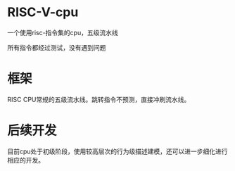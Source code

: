 # RISC-V-cpu
一个使用risc-指令集的cpu，五级流水线

所有指令都经过测试，没有遇到问题

# 框架
RISC CPU常规的五级流水线。跳转指令不预测，直接冲刷流水线。

# 后续开发

目前cpu处于初级阶段，使用较高层次的行为级描述建模，还可以进一步细化进行相应的开发。
